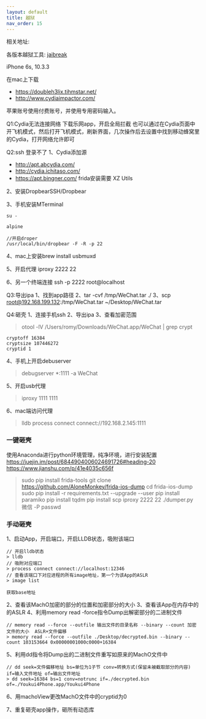 ```yaml
---
layout: default
title: 越狱
nav_order: 15
---
```


相关地址:

各版本越狱工具: [jaibreak](https://canijailbreak.com/)

iPhone 6s, 10.3.3

在mac上下载
- https://doubleh3lix.tihmstar.net/
- http://www.cydiaimpactor.com/

苹果账号使用付费账号，并使用专用密码输入。

Q1:Cydia无法连接网络
下载乐网app，开启全局拦截
也可以通过在Cydia页面中开飞机模式，然后打开飞机模式，刷新界面，几次操作后去设置中找到移动蜂窝里的Cydia，打开网络允许即可

Q2:ssh 登录不了
1、Cydia添加源
- http://apt.abcydia.com/
- http://cydia.ichitaso.com/
- https://apt.bingner.com/  frida安装需要 XZ Utils

2、安装DropbearSSH/Dropbear

3、手机安装MTerminal
~~~~
su -

alpine

//开启droper
/usr/local/bin/dropbear -F -R -p 22
~~~~

4、mac上安装brew install usbmuxd 

5、开启代理
iproxy 2222 22

6、另一个终端连接
ssh -p 2222 root@localhost



Q3:导出ipa
1、找到app路径
2、tar -cvf /tmp/WeChat.tar ./
3、scp root@192.168.199.132:/tmp/WeChat.tar ~/Desktop/WeChat.tar 


Q4:砸壳
1、连接手机ssh
2、导出ipa
3、查看加密范围
> otool -lV /Users/romy/Downloads/WeChat.app/WeChat | grep crypt

~~~
cryptoff 16384
cryptsize 107446272
cryptid 1
~~~

4、手机上开启debuserver
> debugserver *:1111 -a WeChat

5、开启usb代理
> iproxy 1111 1111  

6、mac端访问代理
> lldb
> process connect connect://192.168.2.145:1111


### 一键砸壳
使用Anaconda进行python环境管理，纯净环境，进行安装配置
https://juejin.im/post/6844904006024691726#heading-20
https://www.jianshu.com/p/41e4035c656f

> sudo pip install frida-tools
> git clone https://github.com/AloneMonkey/frida-ios-dump
> cd frida-ios-dump
> sudo pip install -r requirements.txt --upgrade --user
> pip install paramiko
> pip install tqdm 
> pip install scp
> iproxy 2222 22
> ./dumper.py 微信 -P passwd

### 手动砸壳
1、启动App，开启端口，开启LLDB状态，吸附该端口
~~~
// 开启lldb状态
> lldb
// 吸附对应端口
> process connect connect://localhost:12346
// 查看该端口下对应进程的所有image地址，第一个为该App的ASLR
> image list

获取base地址
~~~
2、查看该MachO加密的部分的位置和加密部分的大小
3、查看该App在内存中的的ASLR
4、利用memory read -force指令Dump出解密部分的二进制文件
~~~
// memory read --force --outfile 输出文件的目录名称 --binary --count 加密文件的大小  ASLR+文件偏移
> memory read --force --outfile ./Desktop/decrypted.bin --binary --count 103153664 0x00000001000c0000+16384

~~~
5、利用dd指令将Dump出的二进制文件重写如原来的MachO文件中

~~~
// dd seek=文件偏移地址 bs=单位为1子节 conv=转换方式(保留未被截取部分的内容) if=输入文件地址 of=输出文件地址
> dd seek=16384 bs=1 conv=notrunc if=./decrypted.bin of=./Youkui4Phone.app/Youkui4Phone

~~~
6、用machoView更改MachO文件中的cryptid为0

7、重复砸壳app操作，砸所有动态库

